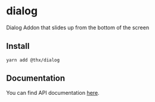 # dialog

Dialog Addon that slides up from the bottom of the screen

## Install
```
yarn add @thx/dialog
```

## Documentation

You can find API documentation [here](/docs).
